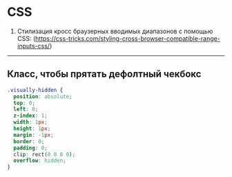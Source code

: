 # CSS

1. Стилизация кросс браузерных вводимых диапазонов с помощью CSS: 
(https://css-tricks.com/styling-cross-browser-compatible-range-inputs-css/)

---

## Класс, чтобы прятать дефолтный чекбокс

```css
.visually-hidden {
  position: absolute;
  top: 0;
  left: 0;
  z-index: 1;
  width: 1px;
  height: 1px;
  margin: -1px;
  border: 0;
  padding: 0;
  clip: rect(0 0 0 0);
  overflow: hidden;
}
```

